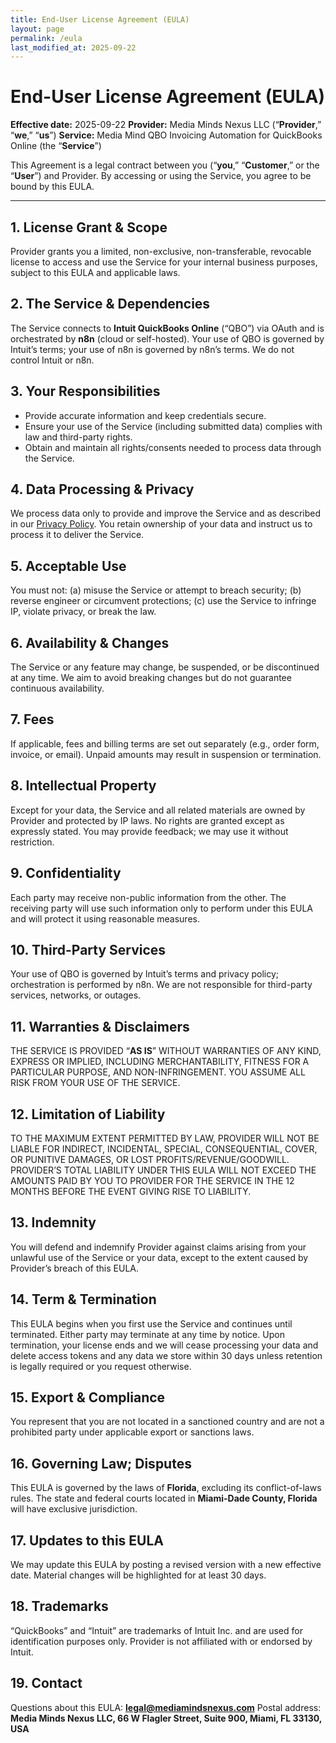 ```yaml
---
title: End-User License Agreement (EULA)
layout: page
permalink: /eula
last_modified_at: 2025-09-22
---
```



# End-User License Agreement (EULA)

**Effective date:** 2025-09-22
**Provider:** Media Minds Nexus LLC (“**Provider**,” “**we**,” “**us**”)
**Service:** Media Mind QBO Invoicing Automation for QuickBooks Online (the “**Service**”)

This Agreement is a legal contract between you (“**you**,” “**Customer**,” or the “**User**”) and Provider. By accessing or using the Service, you agree to be bound by this EULA.

---

## 1. License Grant & Scope

Provider grants you a limited, non-exclusive, non-transferable, revocable license to access and use the Service for your internal business purposes, subject to this EULA and applicable laws.

## 2. The Service & Dependencies

The Service connects to **Intuit QuickBooks Online** (“QBO”) via OAuth and is orchestrated by **n8n** (cloud or self-hosted). Your use of QBO is governed by Intuit’s terms; your use of n8n is governed by n8n’s terms. We do not control Intuit or n8n.

## 3. Your Responsibilities

* Provide accurate information and keep credentials secure.
* Ensure your use of the Service (including submitted data) complies with law and third-party rights.
* Obtain and maintain all rights/consents needed to process data through the Service.

## 4. Data Processing & Privacy

We process data only to provide and improve the Service and as described in our [Privacy Policy](/privacy). You retain ownership of your data and instruct us to process it to deliver the Service.

## 5. Acceptable Use

You must not: (a) misuse the Service or attempt to breach security; (b) reverse engineer or circumvent protections; (c) use the Service to infringe IP, violate privacy, or break the law.

## 6. Availability & Changes

The Service or any feature may change, be suspended, or be discontinued at any time. We aim to avoid breaking changes but do not guarantee continuous availability.

## 7. Fees

If applicable, fees and billing terms are set out separately (e.g., order form, invoice, or email). Unpaid amounts may result in suspension or termination.

## 8. Intellectual Property

Except for your data, the Service and all related materials are owned by Provider and protected by IP laws. No rights are granted except as expressly stated. You may provide feedback; we may use it without restriction.

## 9. Confidentiality

Each party may receive non-public information from the other. The receiving party will use such information only to perform under this EULA and will protect it using reasonable measures.

## 10. Third-Party Services

Your use of QBO is governed by Intuit’s terms and privacy policy; orchestration is performed by n8n. We are not responsible for third-party services, networks, or outages.

## 11. Warranties & Disclaimers

THE SERVICE IS PROVIDED “**AS IS**” WITHOUT WARRANTIES OF ANY KIND, EXPRESS OR IMPLIED, INCLUDING MERCHANTABILITY, FITNESS FOR A PARTICULAR PURPOSE, AND NON-INFRINGEMENT. YOU ASSUME ALL RISK FROM YOUR USE OF THE SERVICE.

## 12. Limitation of Liability

TO THE MAXIMUM EXTENT PERMITTED BY LAW, PROVIDER WILL NOT BE LIABLE FOR INDIRECT, INCIDENTAL, SPECIAL, CONSEQUENTIAL, COVER, OR PUNITIVE DAMAGES, OR LOST PROFITS/REVENUE/GOODWILL. PROVIDER’S TOTAL LIABILITY UNDER THIS EULA WILL NOT EXCEED THE AMOUNTS PAID BY YOU TO PROVIDER FOR THE SERVICE IN THE 12 MONTHS BEFORE THE EVENT GIVING RISE TO LIABILITY.

## 13. Indemnity

You will defend and indemnify Provider against claims arising from your unlawful use of the Service or your data, except to the extent caused by Provider’s breach of this EULA.

## 14. Term & Termination

This EULA begins when you first use the Service and continues until terminated. Either party may terminate at any time by notice. Upon termination, your license ends and we will cease processing your data and delete access tokens and any data we store within 30 days unless retention is legally required or you request otherwise.

## 15. Export & Compliance

You represent that you are not located in a sanctioned country and are not a prohibited party under applicable export or sanctions laws.

## 16. Governing Law; Disputes

This EULA is governed by the laws of **Florida**, excluding its conflict-of-laws rules. The state and federal courts located in **Miami-Dade County, Florida** will have exclusive jurisdiction.

## 17. Updates to this EULA

We may update this EULA by posting a revised version with a new effective date. Material changes will be highlighted for at least 30 days.

## 18. Trademarks

“QuickBooks” and “Intuit” are trademarks of Intuit Inc. and are used for identification purposes only. Provider is not affiliated with or endorsed by Intuit.

## 19. Contact

Questions about this EULA: **[legal@mediamindsnexus.com](mailto:legal@mediamindsnexus.com)**
Postal address: **Media Minds Nexus LLC, 66 W Flagler Street, Suite 900, Miami, FL 33130, USA**
